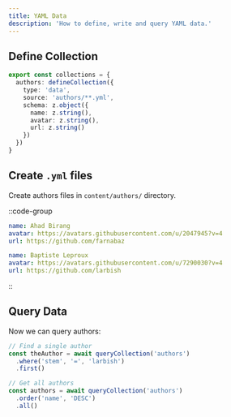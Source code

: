 ```yaml
---
title: YAML Data
description: 'How to define, write and query YAML data.'
---
```


## Define Collection

```ts [content.config.ts]
export const collections = {
  authors: defineCollection({
    type: 'data',
    source: 'authors/**.yml',
    schema: z.object({
      name: z.string(),
      avatar: z.string(),
      url: z.string()
    })
  })
}

```

## Create `.yml` files

Create authors files in `content/authors/` directory.

::code-group
```yaml [farnabaz.yml]
name: Ahad Birang
avatar: https://avatars.githubusercontent.com/u/2047945?v=4
url: https://github.com/farnabaz
```


```yaml [larbish.yml]
name: Baptiste Leproux
avatar: https://avatars.githubusercontent.com/u/7290030?v=4
url: https://github.com/larbish
```
::

## Query Data

Now we can query authors:

```ts
// Find a single author
const theAuthor = await queryCollection('authors')
  .where('stem', '=', 'larbish')
  .first()

// Get all authors
const authors = await queryCollection('authors')
  .order('name', 'DESC')
  .all()
```